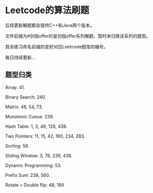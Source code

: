 # Leetcode的算法刷题

后续更新解题都会提供C++和Java两个版本。

文件前缀为#剑指offer的是剑指offer系列解题，暂时未归类该系列的题型。

其余练习命名前缀的变好对应Leetcode题库的编号。

每日持续更新...

## 题型归类

Array: 41.

Binary Search: 240.

Matrix: 48, 54, 73.

Monotonic Cueue: 239.

Hash Table: 1, 3, 49, 128, 438.

Two Pointers: 11, 15, 42, 160, 234, 283.

Sorting: 56.

Sliding Window: 3, 76, 239, 438.

Dynamic Programming: 53.

Prefix Sum: 238, 560.

Rotate = Double flip: 48, 189